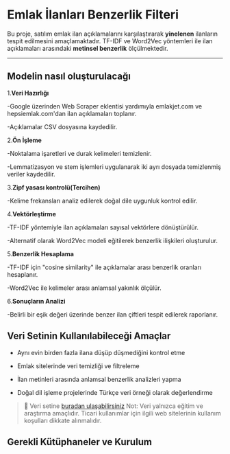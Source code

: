 # Emlak İlanları Benzerlik Filteri

Bu proje, satılım emlak ilan açıklamalarını karşılaştırarak **yinelenen** ilanların tespit edilmesini amaçlamaktadır. TF-IDF ve Word2Vec yöntemleri ile ilan açıklamaları arasındaki **metinsel benzerlik** ölçülmektedir.

---

## Modelin nasıl oluşturulacağı
1.**Veri Hazırlığı** 

-Google üzerinden Web Scraper eklentisi yardımıyla emlakjet.com ve hepsiemlak.com'dan ilan açıklamaları toplanır.

-Açıklamalar CSV dosyasına kaydedilir.

2.**Ön İşleme**

-Noktalama işaretleri ve durak kelimeleri temizlenir.

-Lemmatizasyon ve stem işlemleri uygulanarak iki ayrı dosyada temizlenmiş veriler kaydedilir.

3.**Zipf yasası kontrolü(Tercihen)**

-Kelime frekansları analiz edilerek doğal dile uygunluk kontrol edilir.

4.**Vektörleştirme**

-TF-IDF yöntemiyle ilan açıklamaları sayısal vektörlere dönüştürülür.

-Alternatif olarak Word2Vec modeli eğitilerek benzerlik ilişkileri oluşturulur.

5.**Benzerlik Hesaplama**

-TF-IDF için "cosine similarity" ile açıklamalar arası benzerlik oranları hesaplanır.

-Word2Vec ile kelimeler arası anlamsal yakınlık ölçülür.

6.**Sonuçların Analizi**

-Belirli bir eşik değeri üzerinde benzer ilan çiftleri tespit edilerek raporlanır.

## Veri Setinin Kullanılabileceği Amaçlar

- Aynı evin birden fazla ilana düşüp düşmediğini kontrol etme

- Emlak sitelerinde veri temizliği ve filtreleme

- İlan metinleri arasında anlamsal benzerlik analizleri yapma

- Doğal dil işleme projelerinde Türkçe veri örneği olarak değerlendirme

> 📎 Veri setine [buradan ulaşabilirsiniz]()
> Not: Veri yalnızca eğitim ve araştırma amaçlıdır. Ticari kullanımlar için ilgili web sitelerinin kullanım koşulları dikkate alınmalıdır.


## Gerekli Kütüphaneler ve Kurulum
